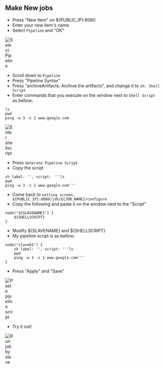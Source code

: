 ## Make New jobs

- Press "New Item" on ${PUBLIC_IP}:8080
- Enter your new item's name
- Select `Pipeline` and "OK"

<img src="/docs/makeJobs/img/selectPipeline.png" alt="Select Pipeline" style="max-width:5%;">

- Scroll down to `Pipeline`
- Press "Pipeline Syntax"
- Press "archiveArtifacts: Archive the artifacts", and change it to `sh: Shell Script`
- Enter commands that you execute on the window next to `Shell Script` as bellow;

```
ls
pwd
ping -w 3 -c 1 www.google.com
```

<img src="/docs/makeJobs/img/enterShellScript.png" alt="Enter shellscript" style="max-width:5%;">

- Press `Generate Pipeline Script`
- Copy the script

```
sh label: '', script: '''ls
pwd
ping -w 3 -c 1 www.google.com'''

```
- Come back to `setting screen, ${PUBLIC_IP}:8080/job/${JOB_NAME}/configure`
- Copy the following and paste it on the window next to the "Script"

```
node("${SLAVENAME}") {
    ${SHELLSCRIPT}
}

```
- Modify ${SLAVENAME} and ${SHELLSCRIPT}
- My pipeline script is as bellow;

```
node("slave01") {
    sh label: '', script: '''ls
    pwd
    ping -w 3 -c 1 www.google.com'''
}

```

- Press "Apply" and "Save"

<img src="/docs/makeJobs/img/PastePipelinescript.png" alt="Paste pipeline script" style="max-width:5%;">

- Try it out!

<img src="/docs/makeJobs/img/runMyJobBySlave.gif" alt="Run job by slave" style="max-width:5%;">



